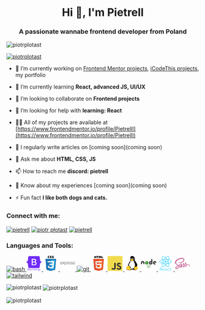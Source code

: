 <h1 align="center">Hi 👋, I'm Pietrell</h1>
<h3 align="center">A passionate wannabe frontend developer from Poland</h3>

<p align="left"> <img src="https://komarev.com/ghpvc/?username=piotrplotast&label=Profile%20views&color=0e75b6&style=flat" alt="piotrplotast" /> </p>

<p align="left"> <a href="https://github.com/ryo-ma/github-profile-trophy"><img src="https://github-profile-trophy.vercel.app/?username=piotrplotast" alt="piotrplotast" /></a> </p>

- 🔭 I’m currently working on [Frontend Mentor projects](https://www.frontendmentor.io/profile/Pietrelll), [iCodeThis projects](https://icodethis.com/Pietrell), my portfolio

- 🌱 I’m currently learning **React, advanced JS, UI/UX**

- 👯 I’m looking to collaborate on **Frontend projects**

- 🤝 I’m looking for help with **learning: React**

- 👨‍💻 All of my projects are available at [https://www.frontendmentor.io/profile/Pietrelll](https://www.frontendmentor.io/profile/Pietrelll)

- 📝 I regularly write articles on [coming soon](coming soon)

- 💬 Ask me about **HTML, CSS, JS**

- 📫 How to reach me **discord: pietrell**

- 📄 Know about my experiences [coming soon](coming soon)

- ⚡ Fun fact **I like both dogs and cats.**

<h3 align="left">Connect with me:</h3>
<p align="left">
<a href="https://dev.to/pietrell" target="blank"><img align="center" src="https://raw.githubusercontent.com/rahuldkjain/github-profile-readme-generator/master/src/images/icons/Social/devto.svg" alt="pietrell" height="30" width="40" /></a>
<a href="https://linkedin.com/in/piotr płotast" target="blank"><img align="center" src="https://raw.githubusercontent.com/rahuldkjain/github-profile-readme-generator/master/src/images/icons/Social/linked-in-alt.svg" alt="piotr płotast" height="30" width="40" /></a>
<a href="https://discord.gg/pietrell" target="blank"><img align="center" src="https://raw.githubusercontent.com/rahuldkjain/github-profile-readme-generator/master/src/images/icons/Social/discord.svg" alt="pietrell" height="30" width="40" /></a>
</p>

<h3 align="left">Languages and Tools:</h3>
<p align="left"> <a href="https://www.gnu.org/software/bash/" target="_blank" rel="noreferrer"> <img src="https://www.vectorlogo.zone/logos/gnu_bash/gnu_bash-icon.svg" alt="bash" width="40" height="40"/> </a> <a href="https://getbootstrap.com" target="_blank" rel="noreferrer"> <img src="https://raw.githubusercontent.com/devicons/devicon/master/icons/bootstrap/bootstrap-plain-wordmark.svg" alt="bootstrap" width="40" height="40"/> </a> <a href="https://www.w3schools.com/css/" target="_blank" rel="noreferrer"> <img src="https://raw.githubusercontent.com/devicons/devicon/master/icons/css3/css3-original-wordmark.svg" alt="css3" width="40" height="40"/> </a> <a href="https://expressjs.com" target="_blank" rel="noreferrer"> <img src="https://raw.githubusercontent.com/devicons/devicon/master/icons/express/express-original-wordmark.svg" alt="express" width="40" height="40"/> </a> <a href="https://git-scm.com/" target="_blank" rel="noreferrer"> <img src="https://www.vectorlogo.zone/logos/git-scm/git-scm-icon.svg" alt="git" width="40" height="40"/> </a> <a href="https://www.w3.org/html/" target="_blank" rel="noreferrer"> <img src="https://raw.githubusercontent.com/devicons/devicon/master/icons/html5/html5-original-wordmark.svg" alt="html5" width="40" height="40"/> </a> <a href="https://developer.mozilla.org/en-US/docs/Web/JavaScript" target="_blank" rel="noreferrer"> <img src="https://raw.githubusercontent.com/devicons/devicon/master/icons/javascript/javascript-original.svg" alt="javascript" width="40" height="40"/> </a> <a href="https://www.linux.org/" target="_blank" rel="noreferrer"> <img src="https://raw.githubusercontent.com/devicons/devicon/master/icons/linux/linux-original.svg" alt="linux" width="40" height="40"/> </a> <a href="https://nodejs.org" target="_blank" rel="noreferrer"> <img src="https://raw.githubusercontent.com/devicons/devicon/master/icons/nodejs/nodejs-original-wordmark.svg" alt="nodejs" width="40" height="40"/> </a> <a href="https://reactjs.org/" target="_blank" rel="noreferrer"> <img src="https://raw.githubusercontent.com/devicons/devicon/master/icons/react/react-original-wordmark.svg" alt="react" width="40" height="40"/> </a> <a href="https://sass-lang.com" target="_blank" rel="noreferrer"> <img src="https://raw.githubusercontent.com/devicons/devicon/master/icons/sass/sass-original.svg" alt="sass" width="40" height="40"/> </a> <a href="https://tailwindcss.com/" target="_blank" rel="noreferrer"> <img src="https://www.vectorlogo.zone/logos/tailwindcss/tailwindcss-icon.svg" alt="tailwind" width="40" height="40"/> </a> </p>

<p><img align="left" src="https://github-readme-stats.vercel.app/api/top-langs?username=piotrplotast&show_icons=true&locale=en&layout=compact" alt="piotrplotast" /></p>

<p>&nbsp;<img align="center" src="https://github-readme-stats.vercel.app/api?username=piotrplotast&show_icons=true&locale=en" alt="piotrplotast" /></p>

<p><img align="center" src="https://github-readme-streak-stats.herokuapp.com/?user=piotrplotast&" alt="piotrplotast" /></p>
